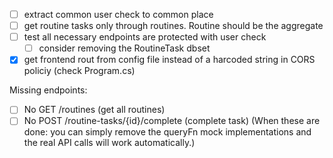 - [ ] extract common user check to common place
- [ ] get routine tasks only through routines. Routine should be the aggregate
- [ ] test all necessary endpoints are protected with user check
	- [ ] consider removing the RoutineTask dbset

- [x] get frontend rout from config file instead of a harcoded string in CORS policiy (check Program.cs)

Missing endpoints:
- [ ] No GET /routines (get all routines)
- [ ] No POST /routine-tasks/{id}/complete (complete task)
(When these are done: you can simply remove the queryFn mock implementations and the real API calls will work automatically.)